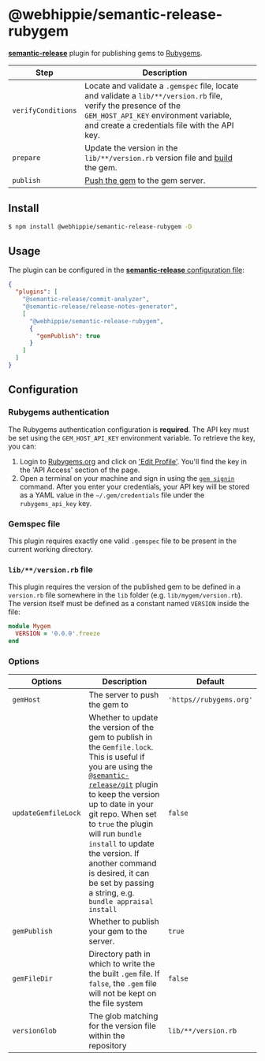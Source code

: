 # @webhippie/semantic-release-rubygem

[**semantic-release**](https://github.com/semantic-release/semantic-release) plugin for publishing gems to [Rubygems](https://rubygems.org/).

| Step               | Description                                                                                                                                                                                                |     |
| ------------------ | ---------------------------------------------------------------------------------------------------------------------------------------------------------------------------------------------------------- | --- |
| `verifyConditions` | Locate and validate a `.gemspec` file, locate and validate a `lib/**/version.rb` file, verify the presence of the `GEM_HOST_API_KEY` environment variable, and create a credentials file with the API key. |     |
| `prepare`          | Update the version in the `lib/**/version.rb` version file and [build](https://guides.rubygems.org/command-reference/#gem-build) the gem.                                                                  |     |
| `publish`          | [Push the gem](https://guides.rubygems.org/command-reference/#gem-push) to the gem server.                                                                                                                 |     |

## Install

```bash
$ npm install @webhippie/semantic-release-rubygem -D
```

## Usage

The plugin can be configured in the [**semantic-release** configuration file](https://github.com/semantic-release/semantic-release/blob/master/docs/usage/configuration.md#configuration):

```json
{
  "plugins": [
    "@semantic-release/commit-analyzer",
    "@semantic-release/release-notes-generator",
    [
      "@webhippie/semantic-release-rubygem",
      {
        "gemPublish": true
      }
    ]
  ]
}
```

## Configuration

### Rubygems authentication

The Rubygems authentication configuration is **required**. The API key must be set using the `GEM_HOST_API_KEY` environment variable. To retrieve the key, you can:

1. Login to [Rubygems.org](https://rubygems.org) and click on ['Edit Profile'](https://rubygems.org/profile/edit). You'll find the key in the 'API Access' section of the page.
2. Open a terminal on your machine and sign in using the [`gem signin`](https://guides.rubygems.org/command-reference/#gem-signin) command. After you enter your credentials, your API key will be stored as a YAML value in the `~/.gem/credentials` file under the `rubygems_api_key` key.

### Gemspec file

This plugin requires exactly one valid `.gemspec` file to be present in the current working directory.

### `lib/**/version.rb` file

This plugin requires the version of the published gem to be defined in a `version.rb` file somewhere in the `lib` folder (e.g. `lib/mygem/version.rb`). The version itself must be defined as a constant named `VERSION` inside the file:

```ruby
module Mygem
  VERSION = '0.0.0'.freeze
end
```

### Options

| Options             | Description                                                                                                                                                                                                                                                                                                                                                                                                                | Default                 |
| ------------------- | -------------------------------------------------------------------------------------------------------------------------------------------------------------------------------------------------------------------------------------------------------------------------------------------------------------------------------------------------------------------------------------------------------------------------- | ----------------------- |
| `gemHost`           | The server to push the gem to                                                                                                                                                                                                                                                                                                                                                                                              | `'https//rubygems.org'` |
| `updateGemfileLock` | Whether to update the version of the gem to publish in the `Gemfile.lock`. This is useful if you are using the [`@semantic-release/git`](https://github.com/semantic-release/git) plugin to keep the version up to date in your git repo. When set to `true` the plugin will run `bundle install` to update the version. If another command is desired, it can be set by passing a string, e.g. `bundle appraisal install` | `false`                 |
| `gemPublish`        | Whether to publish your gem to the server.                                                                                                                                                                                                                                                                                                                                                                                 | `true`                  |
| `gemFileDir`        | Directory path in which to write the the built `.gem` file. If `false`, the `.gem` file will not be kept on the file system                                                                                                                                                                                                                                                                                                | `false`                 |
| `versionGlob`       | The glob matching for the version file within the repository                                                                                                                                                                                                                                                                                                                                                               | `lib/**/version.rb`     |
